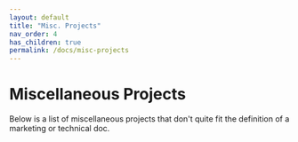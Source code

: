 ```yaml
---
layout: default
title: "Misc. Projects"
nav_order: 4
has_children: true
permalink: /docs/misc-projects
---
```


# Miscellaneous Projects

Below is a list of miscellaneous projects that don't quite fit the definition of a marketing or technical doc.

